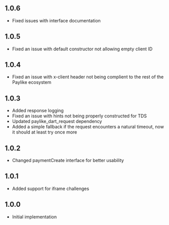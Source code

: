## 1.0.6

- Fixed issues with interface documentation

## 1.0.5

- Fixed an issue with default constructor not allowing empty client ID

## 1.0.4

- Fixed an issue with x-client header not being complient to the rest of the Paylike ecosystem

## 1.0.3

- Added response logging
- Fixed an issue with hints not being properly constructed for TDS
- Updated paylike_dart_request dependency
- Added a simple fallback if the request encounters a natural timeout, now it should at least try once more

## 1.0.2

- Changed paymentCreate interface for better usability

## 1.0.1

- Added support for iframe challenges

## 1.0.0

- Initial implementation
